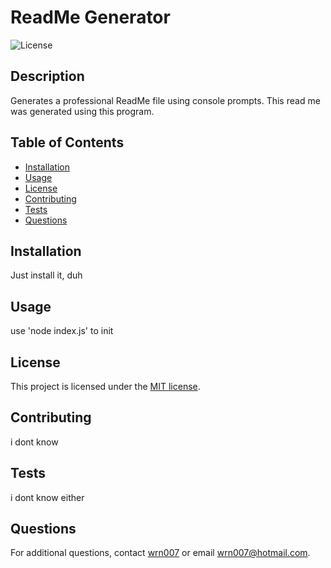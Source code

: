 # ReadMe Generator

![License](https://img.shields.io/badge/License-MIT-yellow.svg)

## Description
Generates a professional ReadMe file using console prompts. This read me was generated using this program.

## Table of Contents
- [Installation](#installation)
- [Usage](#usage)
- [License](#license)
- [Contributing](#contributing)
- [Tests](#tests)
- [Questions](#questions)

## Installation
Just install it, duh

## Usage
use 'node index.js' to init


## License

This project is licensed under the [MIT license](https://opensource.org/licenses/MIT).


## Contributing
i dont know

## Tests
i dont know either

## Questions
For additional questions, contact [wrn007](https://github.com/wrn007) or email [wrn007@hotmail.com](mailto:wrn007@hotmail.com).
